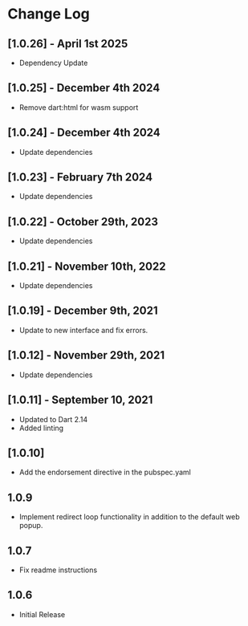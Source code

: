 # Change Log

## [1.0.26] - April 1st 2025

- Dependency Update

## [1.0.25] - December 4th 2024

- Remove dart:html for wasm support

## [1.0.24] - December 4th 2024

- Update dependencies

## [1.0.23] - February 7th 2024

- Update dependencies

## [1.0.22] - October 29th, 2023

- Update dependencies

## [1.0.21] - November 10th, 2022

- Update dependencies

## [1.0.19] - December 9th, 2021

- Update to new interface and fix errors.

## [1.0.12] - November 29th, 2021

- Update dependencies

## [1.0.11] - September 10, 2021

- Updated to Dart 2.14
- Added linting

## [1.0.10]

- Add the endorsement directive in the pubspec.yaml

## 1.0.9

- Implement redirect loop functionality in addition to the default web popup.

## 1.0.7

- Fix readme instructions

## 1.0.6

- Initial Release
